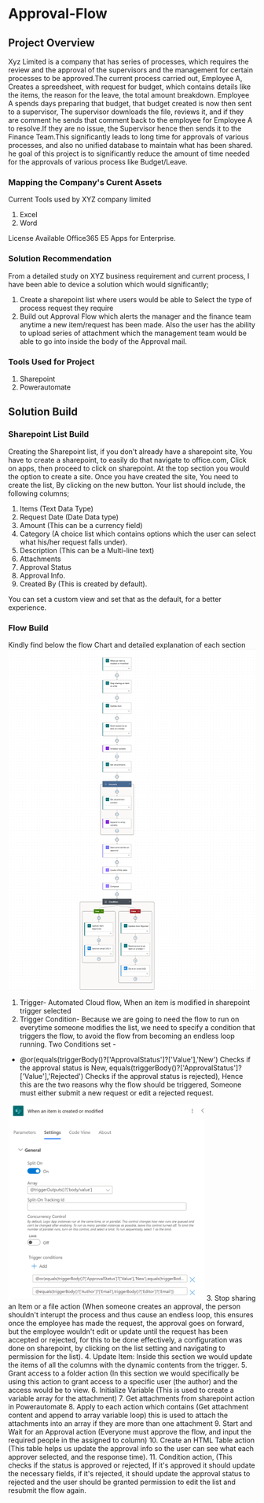 # Approval-Flow
## Project Overview
Xyz Limited is a company that has series of processes, which requires the review and the approval of the supervisors and the management for certain processes to be approved.The current process carried out, Employee A, Creates a spreedsheet, with request for budget, which contains details like the items, the reason for the leave, the total amount breakdown. Employee A spends days preparing that budget, that budget created is now then sent to a supervisor, The supervisor downloads the file, reviews it, and if they are comment he sends that comment back to the employee for Employee A to resolve.If they are no issue, the Supervisor hence then sends it to the Finance Team.This significantly leads to long time for approvals of various processes, and also no unified database to maintain what has been shared. he goal of this project is to significantly reduce the amount of time needed for the approvals of various process like Budget/Leave.
### Mapping the Company's Curent Assets
Current Tools used by XYZ company limited
1. Excel
2. Word

License Available
Office365 E5 Apps for Enterprise.

### Solution Recommendation
From a detailed study on XYZ business requirement and current process, I have been able to device a solution which would significantly;
1. Create a sharepoint list where users would be able to Select the type of process request they require
2. Build out Approval Flow which alerts the manager and the finance team anytime a new item/request has been made. Also the user has the ability to upload series of attachment which the management team would be able to go into inside the body of the Approval mail.


### Tools Used for Project
1. Sharepoint 
2. Powerautomate


## Solution Build
### Sharepoint List Build
Creating the Sharepoint list, if you don't already have a sharepoint site, You have to create a sharepoint, to easily do that navigate to office.com, Click on apps, then proceed to click on sharepoint. At the top section you would the option to create a site. Once you have created the site, You need to create the list, By clicking on the new button. Your list should include, the following columns;
1. Items (Text Data Type)
2. Request Date (Date Data type)
3. Amount (This can be a currency field)
4. Category (A choice list which contains options which the user can select what his/her request falls under).
5. Description (This can be a Multi-line text)
6. Attachments
7. Approval Status
8. Approval Info.
9. Created By (This is created by default).

You can set a custom view and set that as the default, for a better experience.

### Flow Build
Kindly find below the flow Chart and detailed explanation of each section
![The full Flow Screenshot](Approval-Pictures/Approval-Solution.png)

1. Trigger- Automated Cloud flow, When an item is modified in sharepoint trigger selected
2. Trigger Condition- Because we are going to need the flow to run on everytime someone modifies the list, we need to specify a condition that triggers the flow, to avoid the flow from becoming an endless loop running. Two Conditions set - 
- @or(equals(triggerBody()?['ApprovalStatus']?['Value'],'New') Checks if the approval status is New,
equals(triggerBody()?['ApprovalStatus']?['Value'],'Rejected') Checks if the approval status is rejected),
Hence this are the two reasons why the flow should be triggered, Someone must either submit a new request or edit a rejected request.
<img src="Approval-Pictures/Trigger-Condition.png" alt="Trigger Condtion look" width="400" height="400">
3. Stop sharing an Item or a file action (When someone creates an approval, the person shouldn't interupt the process and thus cause an endless loop, this ensures once the employee has made the request, the approval goes on forward, but the employee wouldn't edit or update until the request has been accepted or rejected, for this to be done effectively, a configuration was done on sharepoint, by clicking on the list setting and navigating to permission for the list).
4. Update Item: Inside this section we would update the items of all the columns with the dynamic contents from the trigger.
5. Grant access to a folder action (In this section we would specifically be using this action to grant access to a specific user (the author) and the access would be to view.
6. Initialize Variable (This is used to create a variable array for the attachment)
7. Get attachments from sharepoint action in Powerautomate
8. Apply to each action which contains (Get attachment content and append to array variable loop) this is used to attach the attachments into an array if they are more than one attachment
9. Start and Wait for an Approval action (Everyone must approve the flow, and input the required people in the assigned to column)
10. Create an HTML Table action (This table helps us update the approval info so the user can see what each approver selected, and the response time).
11. Condition action, (This checks if the status is approved or rejected, If it's approved it should update the necessary fields, if it's rejected, it should update the approval status to rejected and the user should be granted permission to edit the list and resubmit the flow again.
